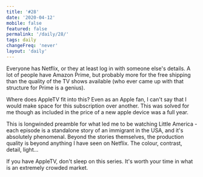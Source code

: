 ```yaml
---
title: '#28'
date: '2020-04-12'
mobile: false
featured: false
permalink: '/daily/28/'
tags: daily
changeFreq: 'never'
layout: 'daily'
---
```


Everyone has Netflix, or they at least log in with someone else's details. A lot of people have Amazon Prime, but probably more for the free shipping than the quality of the TV shows available (who ever came up with that structure for Prime is a genius).

Where does AppleTV fit into this? Even as an Apple fan, I can't say that I would make space for this subscription over another. This was solved for me though as included in the price of a new apple device was a full year.

This is longwinded preamble for what led me to be watching Little America - each episode is a standalone story of an immigrant in the USA, and it's absolutely phenomenal. Beyond the stories themselves, the production quality is beyond anything I have seen on Netflix. The colour, contrast, detail, light...

If you have AppleTV, don't sleep on this series. It's worth your time in what is an extremely crowded market.
